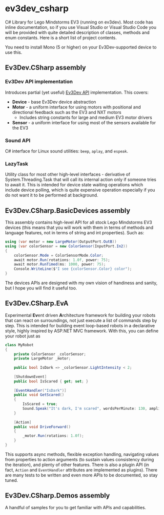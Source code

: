 # ev3dev_csharp

C# Library for Lego Mindstorms EV3 (running on ev3dev). Most code has inline documentation, so if you use Visual Studio or Visual Studio Code you will be provided with quite detailed description of classes, methods and enum constants. Here is a short list of project contents.

You need to install Mono (5 or higher) on your Ev3Dev-supported device to use this.

## Ev3Dev.CSharp assembly

### Ev3Dev API implementation
Introduces partial (yet useful) [Ev3Dev API](https://ev3dev-lang.readthedocs.io/en/latest/classes.html) implementation. This covers:
- **Device** - base Ev3Dev device abstraction
- **Motor** - a uniform interface for using motors with positional and directional feedback such as the EV3 and NXT motors
  - Includes string constants for large and medium EV3 motor drivers
- **Sensor** - a uniform interface for using most of the sensors available for the EV3

### Sound API

C# interface for Linux sound utilities: `beep`, `aplay`, and `espeak`.

### LazyTask

Utility class for most other high-level interfaces - derivative of System.Threading.Task that will call its internal action only if someone tries to await it. This is intended for device state waiting operations which include device polling, which is quite expensive operation especially if you do not want it to be performed at background.

## Ev3Dev.CSharp.BasicDevices assembly

This assembly contains high-level API for all stock Lego Mindstorms EV3 devices (this means that you will work with them in terms of methods and language features, not in terms of string and int properties). Such as:

```C#
using (var motor = new LargeMotor(OutputPort.OutB))
using (var colorSensor = new ColorSensor(InputPort.In2))
{
    colorSensor.Mode = ColorSensorMode.Color;
    await motor.Run(rotations: 1.0f, power: 75);
    await motor.RunTimed(ms: 1000, power: 75);
    Console.WriteLine($"I see {colorSensor.Color} color");
}
```

The devices APIs are designed with my own vision of handiness and sanity, but I hope you will find it useful too.

## Ev3Dev.CSharp.EvA

Experimental **Ev**ent driven **A**rchitecture framework for building your robots that can react on surroundings, not just execute a list of commands step by step. This is intended for building event loop-based robots in a declarative style, highly inspired by ASP.NET MVC framework. With this, you can define your robot just as

```C#
class MyRobot
{
    private ColorSensor _colorSensor;
    private LargeMotor _motor;
    
    public bool IsDark => _colorSensor.LightIntensity < 2;
    
    [ShutdownEvent]
    public bool IsScared { get; set; }
    
    [EventHandler("IsDark")]
    public void GetScared()
    {
        IsScared = true;
        Sound.Speak("It's dark, I'm scared", wordsPerMinute: 130, amplitude: 300);
    }
    
    [Action]
    public void DriveForward()
    {
        _motor.Run(rotations: 1.0f);
    }
}
```

This supports async methods, flexible exception handling, navigating values from properties to action arguments (to sustain values consistency during the iteration), and plenty of other features. There is also a plugin API (in fact, `Action` and `EventHandler` attributes are implemented as plugins). There are many tests to be written and even more APIs to be documented, so stay tuned.

## Ev3Dev.CSharp.Demos assembly

A handful of samples for you to get familiar with APIs and capabilities.
